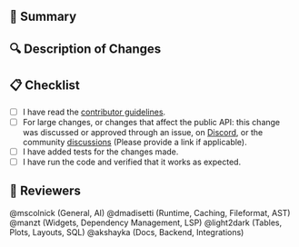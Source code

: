 ## 📝 Summary

<!--
Provide a concise summary of what this pull request is addressing.

If this PR fixes any issues, list them here by number (e.g., Fixes #123).
-->

## 🔍 Description of Changes

<!--
Detail the specific changes made in this pull request. Explain the problem addressed and how it was resolved. If applicable, provide before and after comparisons, screenshots, or any relevant details to help reviewers understand the changes easily.
-->

## 📋 Checklist

- [ ] I have read the [contributor guidelines](https://github.com/marimo-team/marimo/blob/main/CONTRIBUTING.md).
- [ ] For large changes, or changes that affect the public API: this change was discussed or approved through an issue, on [Discord](https://marimo.io/discord?ref=pr), or the community [discussions](https://github.com/marimo-team/marimo/discussions) (Please provide a link if applicable).
- [ ] I have added tests for the changes made.
- [ ] I have run the code and verified that it works as expected.

## 📜 Reviewers

<!--
Tag potential reviewers from the community or maintainers who might be interested in reviewing this pull request.

Your PR will be reviewed more quickly if you can figure out the right person to tag with @ -->

@mscolnick (General, AI)
@dmadisetti (Runtime, Caching, Fileformat, AST)
@manzt (Widgets, Dependency Management, LSP)
@light2dark (Tables, Plots, Layouts, SQL)
@akshayka (Docs, Backend, Integrations)

